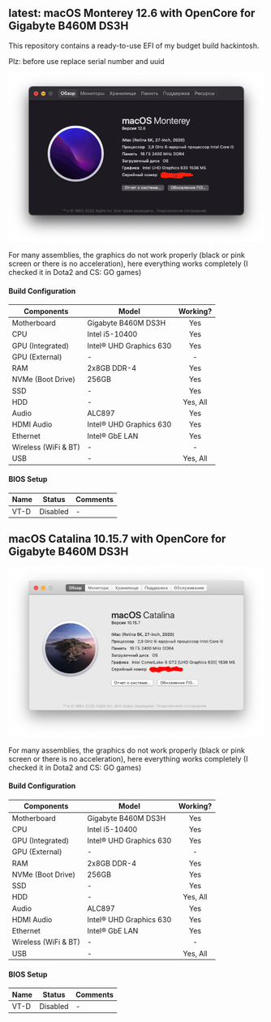 ## latest: macOS Monterey 12.6 with OpenCore for Gigabyte B460M DS3H

This repository contains a ready-to-use EFI of my budget build hackintosh.

Plz: before use replace serial number and uuid

![](https://github.com/shmelevdi/Gigabyte-B460M-DS3H-Hackintosh/blob/main/Screenshots/4.png?raw=true|width=100)

For many assemblies, the graphics do not work properly (black or pink screen or there is no acceleration), here everything works completely (I checked it in Dota2 and CS: GO games)

#### Build Configuration
| Components           | Model                   | Working?      |
| -------------------- | ----------------------- | :-----------: |
| Motherboard          | Gigabyte B460M DS3H     | Yes           |
| CPU                  | Intel i5-10400          | Yes           |
| GPU (Integrated)     | Intel® UHD Graphics 630 | Yes           |
| GPU (External)       | -                       | -             |
| RAM                  | 2x8GB DDR-4             | Yes           |
| NVMe (Boot Drive)    | 256GB                   | Yes           |
| SSD                  | -                       | Yes           |
| HDD                  | -                       | Yes, All      |
| Audio                | ALC897                  | Yes           |
| HDMI Audio           | Intel® UHD Graphics 630 | Yes           |
| Ethernet             | Intel® GbE LAN          | Yes           |
| Wireless (WiFi & BT) | -                       | -             |
| USB                  | -                       | Yes, All      |


#### BIOS Setup
| Name             | Status                 | Comments     |
| ---------------- | ---------------------- | ------------ |
| VT-D             | Disabled               | -            |


## macOS Catalina 10.15.7 with OpenCore for Gigabyte B460M DS3H

![](https://github.com/shmelevdi/Gigabyte-B460M-DS3H-Hackintosh/blob/main/Screenshots/1.png?raw=true|width=100)

For many assemblies, the graphics do not work properly (black or pink screen or there is no acceleration), here everything works completely (I checked it in Dota2 and CS: GO games)

#### Build Configuration
| Components           | Model                   | Working?      |
| -------------------- | ----------------------- | :-----------: |
| Motherboard          | Gigabyte B460M DS3H     | Yes           |
| CPU                  | Intel i5-10400          | Yes           |
| GPU (Integrated)     | Intel® UHD Graphics 630 | Yes           |
| GPU (External)       | -                       | -             |
| RAM                  | 2x8GB DDR-4             | Yes           |
| NVMe (Boot Drive)    | 256GB                   | Yes           |
| SSD                  | -                       | Yes           |
| HDD                  | -                       | Yes, All      |
| Audio                | ALC897                  | Yes           |
| HDMI Audio           | Intel® UHD Graphics 630 | Yes           |
| Ethernet             | Intel® GbE LAN          | Yes           |
| Wireless (WiFi & BT) | -                       | -             |
| USB                  | -                       | Yes, All      |


#### BIOS Setup
| Name             | Status                 | Comments     |
| ---------------- | ---------------------- | ------------ |
| VT-D             | Disabled               | -            |
